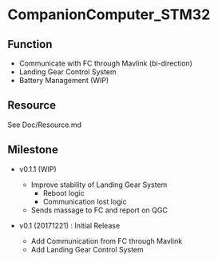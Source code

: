 # CompanionComputer_STM32

## Function
- Communicate with FC through Mavlink (bi-direction)
- Landing Gear Control System
- Battery Management (WIP)

## Resource
See Doc/Resource.md

## Milestone
- v0.1.1 (WIP)
    - Improve stability of Landing Gear System
        - Reboot logic
        - Communication lost logic
    - Sends massage to FC and report on QGC

- v0.1 (20171221) : Initial Release
    - Add Communication from FC through Mavlink
    - Add Landing Gear Control System